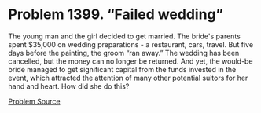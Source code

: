 # Problem 1399. “Failed wedding”

The young man and the girl decided to get married. The bride's parents spent $35,000 on wedding preparations - a restaurant, cars, travel. But five days before the painting, the groom “ran away.” The wedding has been cancelled, but the money can no longer be returned. And yet, the would-be bride managed to get significant capital from the funds invested in the event, which attracted the attention of many other potential suitors for her hand and heart. How did she do this?

[Problem Source](https://www.trizland.ru/tasks/6168/)